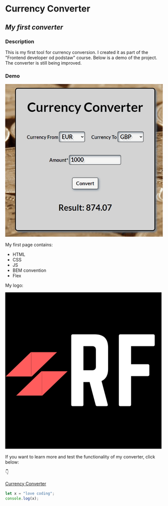 # **Currency Converter**

## *My first converter*


### Description

This is my first tool for currency conversion. I created it as part of the "Frontend developer od podstaw" course. Below is a demo of the project. The converter is still being improved.

### Demo

![Alt text](https://github.com/RobFyd/currency-converter/raw/main/gifs/converter.gif)

My first page contains:
- HTML
- CSS
- JS
- BEM convention
- Flex

My logo:

![LOGO](https://github.com/RobFyd/homepage/blob/main/images/RF.png?raw=true)

If you want to learn more and test the functionality of my converter, click below:

👇

[Currency Converter](https://robfyd.github.io/currency-converter/)


```javascript
let x = "love coding";
console.log(x);
```
